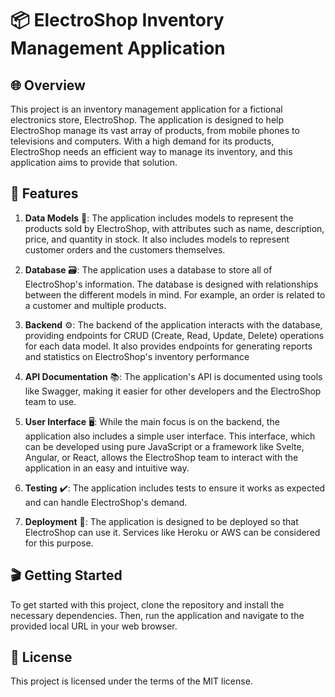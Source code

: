 # 📦 ElectroShop Inventory Management Application

## 🌐 Overview

This project is an inventory management application for a fictional electronics store, ElectroShop. The application is designed to help ElectroShop manage its vast array of products, from mobile phones to televisions and computers. With a high demand for its products, ElectroShop needs an efficient way to manage its inventory, and this application aims to provide that solution.

## 🚀 Features

1. **Data Models** 📝: The application includes models to represent the products sold by ElectroShop, with attributes such as name, description, price, and quantity in stock. It also includes models to represent customer orders and the customers themselves.

2. **Database** 🗃️: The application uses a database to store all of ElectroShop's information. The database is designed with relationships between the different models in mind. For example, an order is related to a customer and multiple products.

3. **Backend** ⚙️: The backend of the application interacts with the database, providing endpoints for CRUD (Create, Read, Update, Delete) operations for each data model. It also provides endpoints for generating reports and statistics on ElectroShop's inventory performance

4. **API Documentation** 📚: The application's API is documented using tools like Swagger, making it easier for other developers and the ElectroShop team to use.

5. **User Interface** 🖥️: While the main focus is on the backend, the application also includes a simple user interface. This interface, which can be developed using pure JavaScript or a framework like Svelte, Angular, or React, allows the ElectroShop team to interact with the application in an easy and intuitive way.

6. **Testing** ✔️: The application includes tests to ensure it works as expected and can handle ElectroShop's demand.

7. **Deployment** 🚀: The application is designed to be deployed so that ElectroShop can use it. Services like Heroku or AWS can be considered for this purpose.

## 🎬 Getting Started

To get started with this project, clone the repository and install the necessary dependencies. Then, run the application and navigate to the provided local URL in your web browser.

## 📜 License

This project is licensed under the terms of the MIT license.